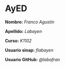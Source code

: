 # AyED
**Nombre:** _Franco Agustín_

**Apellido:** _Labayen_

**Curso:** _K1102_

**Usuario sinap:** _flabayen_

**Usuario GitHub:** _@labafran_
